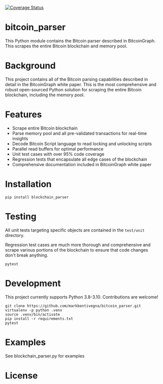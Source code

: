 [![Coverage Status](https://coveralls.io/repos/github/markbentivegna/bitcoin_parser/badge.svg?branch=mark-test)](https://coveralls.io/github/markbentivegna/bitcoin_parser?branch=mark-test)

# bitcoin_parser

This Python module contains the Bitcoin parser described in BitcoinGraph. This scrapes the entire Bitcoin blockchain and memory pool. 

# Background

This project contains all of the Bitcoin parsing capabilities described in detail in the BitcoinGraph white paper. This is the most comprehensive and robust open-sourced Python solution for scraping the entire Bitcoin blockchain, including the memory pool. 

# Features

* Scrape entire Bitcoin blockchain 
* Parse memory pool and all pre-validated transactions for real-time insights
* Decode Bitcoin Script language to read locking and unlocking scripts
* Parallel read buffers for optimal performance
* Unit test cases with over 95% code coverage
* Regression tests that encapsulate all edge cases of the blockchain
* Comprehensive documentation included in BitcoinGraph white paper

# Installation

```
pip install blockchain_parser
```

# Testing

All unit tests targeting specific objects are contained in the `test/unit` directory. 

Regression test cases are much more thorough and comprehensive and scrape various portions of the blockchain to ensure that code changes don't break anything.

```
pytest
```
# Development

This project currently supports Python 3.8-3.10. Contributions are welcome!

```
git clone https://github.com/markbentivegna/bitcoin_parser.git
virtualenv -p python .venv
source .venv/bin/activate
pip install -r requirements.txt
pytest
```


# Examples

See blockchain_parser.py for examples

# License

